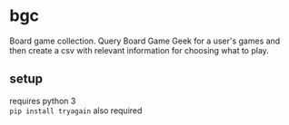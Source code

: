 # bgc
Board game collection. Query Board Game Geek for a user's games and then create a csv with relevant information for choosing what to play.

## setup
requires python 3  
`pip install tryagain` also required

